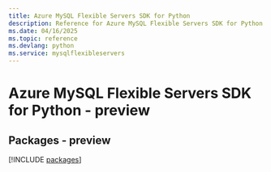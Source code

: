 ```yaml
---
title: Azure MySQL Flexible Servers SDK for Python
description: Reference for Azure MySQL Flexible Servers SDK for Python
ms.date: 04/16/2025
ms.topic: reference
ms.devlang: python
ms.service: mysqlflexibleservers
---
```

# Azure MySQL Flexible Servers SDK for Python - preview
## Packages - preview
[!INCLUDE [packages](mysql-flexible-servers-index.md)]